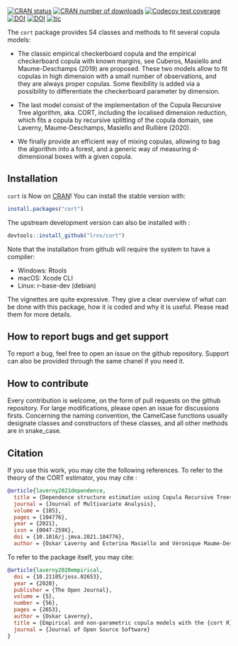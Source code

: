 <!-- badges: start -->
[![CRAN status](https://www.r-pkg.org/badges/version/cort)](https://CRAN.R-project.org/package=cort)
[![CRAN number of downloads](https://cranlogs.r-pkg.org/badges/grand-total/cort)](https://cranlogs.r-pkg.org/badges/grand-total/cort)
[![Codecov test coverage](https://codecov.io/gh/lrnv/cort/branch/master/graph/badge.svg)](https://codecov.io/gh/lrnv/cort?branch=master)
[![DOI](https://zenodo.org/badge/247063359.svg)](https://zenodo.org/badge/latestdoi/247063359)
[![DOI](https://joss.theoj.org/papers/10.21105/joss.02653/status.svg)](https://doi.org/10.21105/joss.02653)
[![tic](https://github.com/lrnv/cort/workflows/tic/badge.svg?branch=master)](https://github.com/lrnv/cort/actions)
<!-- badges: end -->

The `cort` package provides S4 classes and methods to fit several copula models: 

* The classic empirical checkerboard copula and the empirical checkerboard copula with known margins, see Cuberos, Masiello and Maume-Deschamps (2019) are proposed. These two models allow to fit copulas in high dimension with a small number of observations, and they are always proper copulas. Some flexibility is added via a possibility to differentiate the checkerboard parameter by dimension. 

* The last model consist of the implementation of the Copula Recursive Tree algorithm, aka. CORT, including the localised dimension reduction, which fits a copula by recursive splitting of the copula domain, see Laverny, Maume-Deschamps, Masiello and Rullière (2020).

* We finally provide an efficient way of mixing copulas, allowing to bag the algorithm into a forest, and a generic way of measuring d-dimensional boxes with a given copula.

## Installation

`cort` is Now on [CRAN](https://CRAN.R-project.org)! You can install the stable version with:

``` r
install.packages("cort")
```

The upstream development version can also be installed with :

``` r
devtools::install_github("lrnv/cort")
```

Note that the installation from github will require the system to have a compiler: 

- Windows: Rtools
- macOS: Xcode CLI
- Linux: r-base-dev (debian)


The vignettes are quite expressive. They give a clear overview of what can be done with this package, how it is coded and why it is useful. Please read them for more details. 

## How to report bugs and get support

To report a bug, feel free to open an issue on the github repository. Support can also be provided through the same chanel if you need it.

## How to contribute

Every contribution is welcome, on the form of pull requests on the github repository. For large modifications, please open an issue for discussions firsts. Concerning the naming convention, the CamelCase functions usually designate classes and constructors of these classes, and all other methods are in snake_case.


## Citation

If you use this work, you may cite the following references. To refer to the theory of the CORT estimator, you may cite : 

```bib
@article{laverny2021dependence,
  title = {Dependence structure estimation using Copula Recursive Trees},
  journal = {Journal of Multivariate Analysis},
  volume = {185},
  pages = {104776},
  year = {2021},
  issn = {0047-259X},
  doi = {10.1016/j.jmva.2021.104776},
  author = {Oskar Laverny and Esterina Masiello and Véronique Maume-Deschamps and Didier Rullière}
```

To refer to the package itself, you may cite: 

```bib
@article{laverny2020empirical,
  doi = {10.21105/joss.02653},
  year = {2020},
  publisher = {The Open Journal},
  volume = {5},
  number = {56},
  pages = {2653},
  author = {Oskar Laverny},
  title = {Empirical and non-parametric copula models with the {cort R} package},
  journal = {Journal of Open Source Software}
}
```
